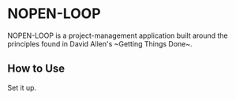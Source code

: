 # NOPEN-LOOP

NOPEN-LOOP is a project-management application built around the principles found in David Allen's ~Getting Things Done~. 


## How to Use


Set it up.